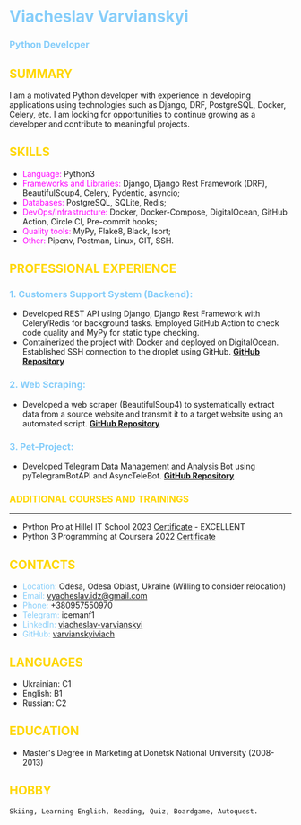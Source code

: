 # <span style='color:lightskyblue'>Viacheslav Varvianskyi</span> 
### <span style='color:lightskyblue'>Python Developer</span>

## <span style='color:gold'>SUMMARY</span> 

I am a motivated Python developer with experience in developing applications using technologies such as Django, DRF, PostgreSQL, Docker, Celery, etc. I am looking for opportunities to continue growing as a developer and contribute to meaningful projects.

## <span style='color:gold'>SKILLS</span>
* <span style='color:magenta'>Language:</span> Python3
* <span style='color:magenta'>Frameworks and Libraries:</span> Django, Django Rest Framework (DRF), BeautifulSoup4, Celery, Pydentic, asyncio;
* <span style='color:magenta'>Databases:</span> PostgreSQL, SQLite, Redis;
* <span style='color:magenta'>DevOps/Infrastructure:</span> Docker, Docker-Compose, DigitalOcean, GitHub Action, Circle CI, Pre-commit hooks;
* <span style='color:magenta'>Quality tools:</span> MyPy, Flake8, Black, Isort;
* <span style='color:magenta'>Other:</span> Pipenv, Postman, Linux, GIT, SSH.

## <span style='color:gold'>PROFESSIONAL EXPERIENCE</span> 
### <span style='color:lightskyblue'>1. Customers Support System (Backend):</span>

- Developed REST API using Django, Django Rest Framework with Celery/Redis for background tasks.
Employed GitHub Action to check code quality and MyPy for static type checking.
- Containerized the project with Docker and deployed on DigitalOcean.
Established SSH connection to the droplet using GitHub.
[**GitHub Repository**](https://github.com/varvianskyiviach/support_application)

### <span style='color:lightskyblue'>2. Web Scraping:</span>

- Developed a web scraper (BeautifulSoup4) to systematically extract data from a source website and transmit it to a target website using an automated script.
[**GitHub Repository**](https://github.com/varvianskyiviach/mini_scraper)

### <span style='color:lightskyblue'>3. Pet-Project:</span>

- Developed Telegram Data Management and Analysis Bot using pyTelegramBotAPI and AsyncTeleBot.
[**GitHub Repository**](https://github.com/varvianskyiviach/botFeedMe)

### <span style='color:gold'>ADDITIONAL COURSES AND TRAININGS</span>
---
+ Python Pro at Hillel IT School 2023 [Certificate](https://certificate.ithillel.ua/view/95198155) - EXCELLENT
+ Python 3 Programming at Coursera 2022 [Certificate](https://www.coursera.org/account/accomplishments/specialization/JFZAJ87EY7QP?utm_source=link&utm_medium=certificate&utm_content=cert_image&utm_campaign=sharing_cta&utm_product=s12n)

## <span style='color:gold'>CONTACTS</span>
- <span style='color:lightskyblue'>Location:</span> Odesa, Odesa Oblast, Ukraine (Willing to consider relocation)
- <span style='color:lightskyblue'>Email:</span> vyacheslav.idz@gmail.com
- <span style='color:lightskyblue'>Phone:</span> +380957550970
- <span style='color:lightskyblue'>Telegram:</span> icemanf1
- <span style='color:lightskyblue'>LinkedIn:</span> [viacheslav-varvianskyi](https://www.linkedin.com/in/viacheslav-varvianskyi)
- <span style='color:lightskyblue'>GitHub:</span> [varvianskyiviach](https://github.com/varvianskyiviach)

## <span style='color:gold'>LANGUAGES</span>
- Ukrainian: C1
- English: B1
- Russian: C2
## <span style='color:gold'>EDUCATION</span>
- Master's Degree in Marketing at Donetsk National University (2008-2013)
## <span style='color:gold'>HOBBY</span>
```
Skiing, Learning English, Reading, Quiz, Boardgame, Autoquest.
```
